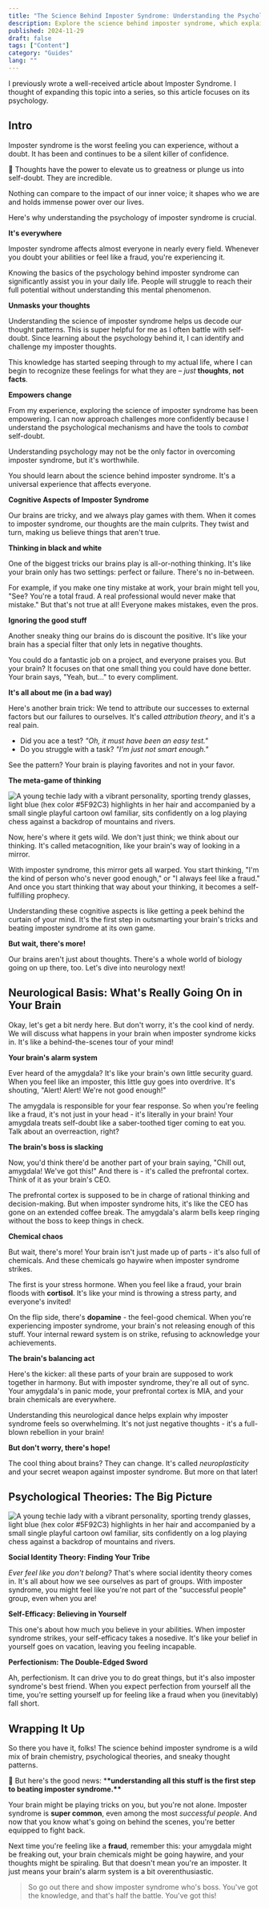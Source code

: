 ```yaml
---
title: "The Science Behind Imposter Syndrome: Understanding the Psychology"
description: Explore the science behind imposter syndrome, which explains how your brain and mind create feelings of self-doubt and how to boost confidence.
published: 2024-11-29
draft: false
tags: ["Content"]
category: "Guides"
lang: ""
---
```


<!-- ![Hero Image](./heroImage.jpg) -->

I previously wrote a well-received article about Imposter Syndrome. I thought of expanding this topic into a series, so this article focuses on its psychology.


## Intro

Imposter syndrome is the worst feeling you can experience, without a doubt. It has been and continues to be a silent killer of confidence.

🧠 Thoughts have the power to elevate us to greatness or plunge us into self-doubt. They are incredible.

Nothing can compare to the impact of our inner voice; it shapes who we are and holds immense power over our lives.

Here's why understanding the psychology of imposter syndrome is crucial.

**It's everywhere**

Imposter syndrome affects almost everyone in nearly every field. Whenever you doubt your abilities or feel like a fraud, you're experiencing it.

Knowing the basics of the psychology behind imposter syndrome can significantly assist you in your daily life. People will struggle to reach their full potential without understanding this mental phenomenon.

**Unmasks your thoughts**

Understanding the science of imposter syndrome helps us decode our thought patterns. This is super helpful for me as I often battle with self-doubt. Since learning about the psychology behind it, I can identify and challenge my imposter thoughts.

This knowledge has started seeping through to my actual life, where I can begin to recognize these feelings for what they are – _just_ **thoughts**, **not facts**.

**Empowers change**

From my experience, exploring the science of imposter syndrome has been empowering. I can now approach challenges more confidently because I understand the psychological mechanisms and have the tools to _combat_ self-doubt.

Understanding psychology may not be the only factor in overcoming imposter syndrome, but it's worthwhile.

You should learn about the science behind imposter syndrome. It's a universal experience that affects everyone.

**Cognitive Aspects of Imposter Syndrome**

Our brains are tricky, and we always play games with them. When it comes to imposter syndrome, our thoughts are the main culprits. They twist and turn, making us believe things that aren't true.

**Thinking in black and white**

One of the biggest tricks our brains play is all-or-nothing thinking. It's like your brain only has two settings: perfect or failure. There's no in-between.

For example, if you make one tiny mistake at work, your brain might tell you, "See? You're a total fraud. A real professional would never make that mistake." But that's not true at all! Everyone makes mistakes, even the pros.

**Ignoring the good stuff**

Another sneaky thing our brains do is discount the positive. It's like your brain has a special filter that only lets in negative thoughts.

You could do a fantastic job on a project, and everyone praises you. But your brain? It focuses on that one small thing you could have done better. Your brain says, "Yeah, but..." to every compliment.

**It's all about me (in a bad way)**

Here's another brain trick: We tend to attribute our successes to external factors but our failures to ourselves. It's called _attribution theory_, and it's a real pain.

- Did you ace a test? _"Oh, it must have been an easy test."_
- Do you struggle with a task? _"I'm just not smart enough."_

See the pattern? Your brain is playing favorites and not in your favor.

**The meta-game of thinking**

![A young techie lady with a vibrant personality, sporting trendy glasses, light blue (hex color #5F92C3) highlights in her hair and accompanied by a small single playful cartoon owl familiar, sits confidently on a log playing chess against a backdrop of mountains and rivers.](https://res-1.cloudinary.com/ddicetqs5/image/upload/f_auto,fl_force_strip,q_auto:best/v1/wayfinder-ghost-blog/default_a_young_techie_lady_with_a_vibrant_personality_sportin_2_daac33da-c44b-4ef2-b9d9-3f0721ae886a)

Now, here's where it gets wild. We don't just think; we think about our thinking. It's called metacognition, like your brain's way of looking in a mirror.

With imposter syndrome, this mirror gets all warped. You start thinking, "I'm the kind of person who's never good enough," or "I always feel like a fraud." And once you start thinking that way about your thinking, it becomes a self-fulfilling prophecy.

Understanding these cognitive aspects is like getting a peek behind the curtain of your mind. It's the first step in outsmarting your brain's tricks and beating imposter syndrome at its own game.

**But wait, there's more!**

Our brains aren't just about thoughts. There's a whole world of biology going on up there, too. Let's dive into neurology next!

## Neurological Basis: What's Really Going On in Your Brain

Okay, let's get a bit nerdy here. But don't worry, it's the cool kind of nerdy. We will discuss what happens in your brain when imposter syndrome kicks in. It's like a behind-the-scenes tour of your mind!

**Your brain's alarm system**

Ever heard of the amygdala? It's like your brain's own little security guard. When you feel like an imposter, this little guy goes into overdrive. It's shouting, "Alert! Alert! We're not good enough!"

The amygdala is responsible for your fear response. So when you're feeling like a fraud, it's not just in your head - it's literally in your brain! Your amygdala treats self-doubt like a saber-toothed tiger coming to eat you. Talk about an overreaction, right?

**The brain's boss is slacking**

Now, you'd think there'd be another part of your brain saying, "Chill out, amygdala! We've got this!" And there is - it's called the prefrontal cortex. Think of it as your brain's CEO.

The prefrontal cortex is supposed to be in charge of rational thinking and decision-making. But when imposter syndrome hits, it's like the CEO has gone on an extended coffee break. The amygdala's alarm bells keep ringing without the boss to keep things in check.

**Chemical chaos**

But wait, there's more! Your brain isn't just made up of parts - it's also full of chemicals. And these chemicals go haywire when imposter syndrome strikes.

The first is your stress hormone. When you feel like a fraud, your brain floods with **cortisol**. It's like your mind is throwing a stress party, and everyone's invited!

On the flip side, there's **dopamine** - the feel-good chemical. When you're experiencing imposter syndrome, your brain's not releasing enough of this stuff. Your internal reward system is on strike, refusing to acknowledge your achievements.

**The brain's balancing act**

Here's the kicker: all these parts of your brain are supposed to work together in harmony. But with imposter syndrome, they're all out of sync. Your amygdala's in panic mode, your prefrontal cortex is MIA, and your brain chemicals are everywhere.

Understanding this neurological dance helps explain why imposter syndrome feels so overwhelming. It's not just negative thoughts - it's a full-blown rebellion in your brain!

**But don't worry, there's hope!**

The cool thing about brains? They can change. It's called _neuroplasticity_ and your secret weapon against imposter syndrome. But more on that later!

## Psychological Theories: The Big Picture

![A young techie lady with a vibrant personality, sporting trendy glasses, light blue (hex color #5F92C3) highlights in her hair and accompanied by a small single playful cartoon owl familiar, sits confidently on a log playing chess against a backdrop of mountains and rivers.](https://res-3.cloudinary.com/ddicetqs5/image/upload/f_auto,fl_force_strip,q_auto:best/v1/wayfinder-ghost-blog/default_a_young_techie_lady_with_a_vibrant_personality_sportin_4_0ed9a139-dd02-4cd7-ba21-6a7e5ca2c6a0)

**Social Identity Theory: Finding Your Tribe**

_Ever feel like you don't belong?_ That's where social identity theory comes in. It's all about how we see ourselves as part of groups. With imposter syndrome, you might feel like you're not part of the "successful people" group, even when you are!

**Self-Efficacy: Believing in Yourself**

This one's about how much you believe in your abilities. When imposter syndrome strikes, your self-efficacy takes a nosedive. It's like your belief in yourself goes on vacation, leaving you feeling incapable.

**Perfectionism: The Double-Edged Sword**

Ah, perfectionism. It can drive you to do great things, but it's also imposter syndrome's best friend. When you expect perfection from yourself all the time, you're setting yourself up for feeling like a fraud when you (inevitably) fall short.

## Wrapping It Up

So there you have it, folks! The science behind imposter syndrome is a wild mix of brain chemistry, psychological theories, and sneaky thought patterns.

🔆 But here's the good news: \***\*understanding all this stuff is the first step to beating imposter syndrome.\*\***

Your brain might be playing tricks on you, but you're not alone. Imposter syndrome is **super common**, even among the most _successful people_. And now that you know what's going on behind the scenes, you're better equipped to fight back.

Next time you're feeling like a **fraud**, remember this: your amygdala might be freaking out, your brain chemicals might be going haywire, and your thoughts might be spiraling. But that doesn't mean you're an imposter. It just means your brain's alarm system is a bit overenthusiastic.

> So go out there and show imposter syndrome who's boss. You've got the knowledge, and that's half the battle. You've got this!
